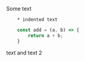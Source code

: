 Some text

		* indented text

```js
	const add = (a, b) => {
		return a + b;
	}
```

text	and text 2
